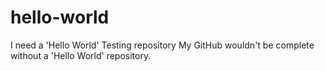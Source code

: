 # hello-world
I need a 'Hello World' Testing repository
My GitHub wouldn't be complete without a 'Hello World' repository. 

